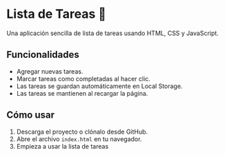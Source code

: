 # Lista de Tareas 📝

Una aplicación sencilla de lista de tareas usando HTML, CSS y JavaScript.

## Funcionalidades

- Agregar nuevas tareas.
- Marcar tareas como completadas al hacer clic.
- Las tareas se guardan automáticamente en Local Storage.
- Las tareas se mantienen al recargar la página.

## Cómo usar

1. Descarga el proyecto o clónalo desde GitHub.
2. Abre el archivo `index.html` en tu navegador.
3. Empieza a usar la lista de tareas
